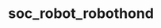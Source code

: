 ---
layout: my_redirect
title: soc_robot_robothond
permalink: /aiopschool/socialerobot/robothond/index
redirect_url: "https://youtu.be/M8YjvHYbZ9w"
---